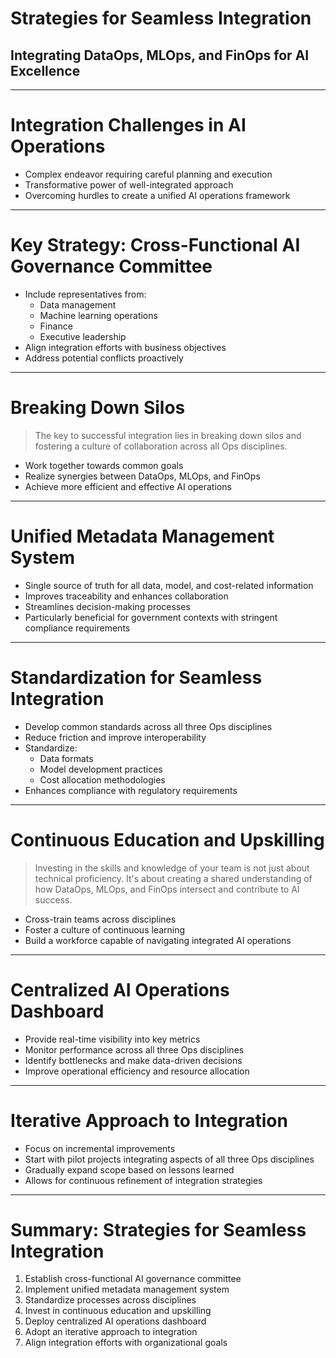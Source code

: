 # Strategies for Seamless Integration
## Integrating DataOps, MLOps, and FinOps for AI Excellence

---

# Integration Challenges in AI Operations

- Complex endeavor requiring careful planning and execution
- Transformative power of well-integrated approach
- Overcoming hurdles to create a unified AI operations framework

---

# Key Strategy: Cross-Functional AI Governance Committee

- Include representatives from:
  - Data management
  - Machine learning operations
  - Finance
  - Executive leadership
- Align integration efforts with business objectives
- Address potential conflicts proactively

---

# Breaking Down Silos

> The key to successful integration lies in breaking down silos and fostering a culture of collaboration across all Ops disciplines.

- Work together towards common goals
- Realize synergies between DataOps, MLOps, and FinOps
- Achieve more efficient and effective AI operations

---

# Unified Metadata Management System

- Single source of truth for all data, model, and cost-related information
- Improves traceability and enhances collaboration
- Streamlines decision-making processes
- Particularly beneficial for government contexts with stringent compliance requirements

---

# Standardization for Seamless Integration

- Develop common standards across all three Ops disciplines
- Reduce friction and improve interoperability
- Standardize:
  - Data formats
  - Model development practices
  - Cost allocation methodologies
- Enhances compliance with regulatory requirements

---

# Continuous Education and Upskilling

> Investing in the skills and knowledge of your team is not just about technical proficiency. It's about creating a shared understanding of how DataOps, MLOps, and FinOps intersect and contribute to AI success.

- Cross-train teams across disciplines
- Foster a culture of continuous learning
- Build a workforce capable of navigating integrated AI operations

---

# Centralized AI Operations Dashboard

- Provide real-time visibility into key metrics
- Monitor performance across all three Ops disciplines
- Identify bottlenecks and make data-driven decisions
- Improve operational efficiency and resource allocation

---

# Iterative Approach to Integration

- Focus on incremental improvements
- Start with pilot projects integrating aspects of all three Ops disciplines
- Gradually expand scope based on lessons learned
- Allows for continuous refinement of integration strategies

---

# Summary: Strategies for Seamless Integration

1. Establish cross-functional AI governance committee
2. Implement unified metadata management system
3. Standardize processes across disciplines
4. Invest in continuous education and upskilling
5. Deploy centralized AI operations dashboard
6. Adopt an iterative approach to integration
7. Align integration efforts with organizational goals